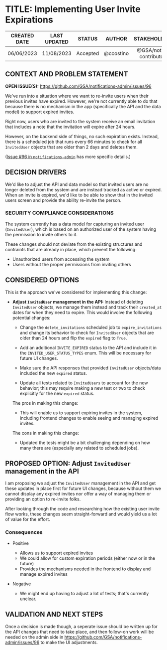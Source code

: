 # TITLE:  Implementing User Invite Expirations


| CREATED DATE | LAST UPDATED | STATUS | AUTHOR | STAKEHOLDERS |
| :---: | :---: | :---: | :---: | :---: |
| 06/06/2023 | 11/08/2023 | Accepted | @ccostino | @GSA/notify-contributors |


## CONTEXT AND PROBLEM STATEMENT

**OPEN ISSUE(S):** https://github.com/GSA/notifications-admin/issues/96

We've run into a situation where we want to re-invite users when their previous
invites have expired.  However, we're not currently able to do that because
there is no mechanism in the app (specifically the API and the data model) to
support expired invites.

Right now, users who are invited to the system receive an email invitation that
includes a note that the invitation will expire after 24 hours.

However, on the backend side of things, no such expiration exists.  Instead,
there is a scheduled job that runs every 66 minutes to check for all
`InvitedUser` objects that are older than 2 days and deletes them.

([Issue #96 in `notifications-admin`](https://github.com/GSA/notifications-admin/issues/96)
has more specific details.)


## DECISION DRIVERS

We'd like to adjust the API and data model so that invited users are no longer
deleted from the system and are instead tracked as active or expired.  When an
invite is expired, we'd like to be able to show that in the invited users
screen and provide the ability re-invite the person.


### SECURITY COMPLIANCE CONSIDERATIONS

The system currently has a data model for capturing an invited user
(`InvitedUser`), which is based on an authorized user of the system having the
permission to invite others to it.

These changes should not deviate from the existing structures and contraints
that are already in place, which prevent the following:

- Unauthorized users from accessing the system
- Users without the proper permissions from inviting others


## CONSIDERED OPTIONS

This is the approach we've considered for implementing this change:

- **Adjust `InvitedUser` management in the API:**  Instead of deleting
  `InvitedUser` objects, we manage them instead and track their `created_at`
  dates for when they need to expire.  This would involve the following
  potential changes:

  - Change the `delete_invitations` scheduled job to `expire_invitations` and
    change its behavior to check for `InvitedUser` objects that are older than
    24 hours and flip the `expired` flag to `True`.

  - Add an additional `INVITE_EXPIRED` status to the API and include it in the
    `INVITED_USER_STATUS_TYPES` enum.  This will be necessary for future UI
    changes.

  - Make sure the API responses that provided `InvitedUser` objects/data
    included the new `expired` status.

  - Update all tests related to `InvitedUsers` to account for the new behavior;
    this may require making a new test or two to check explicitly for the new
    `expired` status.

  The pros in making this change:

  - This will enable us to support expiring invites in the system, including
    frontend changes to enable seeing and managing expired invites.

  The cons in making this change:

  - Updated the tests might be a bit challenging depending on how many there are
    (especially any related to scheduled jobs).


## PROPOSED OPTION:  Adjust `InvitedUser` management in the API

I am proposing we adjust the `InvitedUser` management in the API and get these
updates in place first for future UI changes, because without them we cannot
display any expired invites nor offer a way of managing them or providing an
option to re-invite folks.

After looking through the code and researching how the existing user invite
flow works, these changes seem straight-forward and would yield us a lot of
value for the effort.


### Consequences

- Positive
  - Allows us to support expired invites
  - We could allow for custom expiration periods (either now or in the future)
  - Provides the mechanisms needed in the frontend to display and manage
    expired invites

- Negative
  - We might end up having to adjust a lot of tests; that's currently unclear.


## VALIDATION AND NEXT STEPS

Once a decision is made though, a seperate issue should be written up for the
API changes that need to take place, and then follow-on work will be needed on
the admin side in https://github.com/GSA/notifications-admin/issues/96 to make
the UI adjustments.
